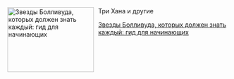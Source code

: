 <!--2025-10-12 00:31:18-->
<div class="yb">
  <div class="rss kino_teatr"><a href="https://www.kino-teatr.ru/blog/y2025/10-12/2149/" title="Звезды Болливуда, которых должен знать каждый: гид для начинающих"><img src="https://www.kino-teatr.ru/blog/9/4/2149/poster.jpg" width="196" height="147" align="left" hspace="5" style="margin: 0px 10px 0px 5px" alt="Звезды Болливуда, которых должен знать каждый: гид для начинающих"/></a>Три Хана и другие <p class="titl"><a href="https://www.kino-teatr.ru/blog/y2025/10-12/2149/">Звезды Болливуда, которых должен знать каждый: гид для начинающих</a></p></div>
</div>
